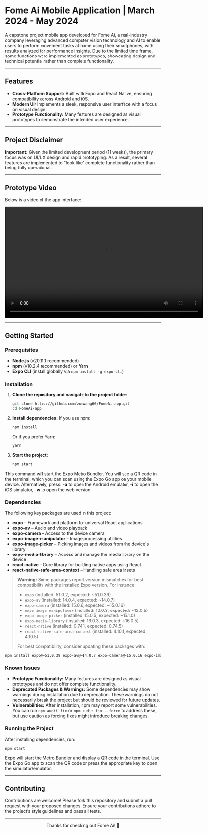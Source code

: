 # Fome Ai Mobile Application | March 2024 - May 2024

A capstone project mobile app developed for Fome Ai, a real-industry company leveraging advanced computer vision technology and AI to enable users to perform movement tasks at home using their smartphones, with results analyzed for performance insights. Due to the limited time frame, some functions were implemented as prototypes, showcasing design and technical potential rather than complete functionality.

---

## Features

- **Cross-Platform Support:** Built with Expo and React Native, ensuring compatibility across Android and iOS.
- **Modern UI:** Implements a sleek, responsive user interface with a focus on visual design.
- **Prototype Functionality:** Many features are designed as visual prototypes to demonstrate the intended user experience.

---

## Project Disclaimer

**Important:** Given the limited development period (11 weeks), the primary focus was on UI/UX design and rapid prototyping. As a result, several features are implemented to "look like" complete functionality rather than being fully operational.

---

## Prototype Video

Below is a video of the app interface:

<video width="640" height="360" controls>
  <source src="./assets/VID_20250402152727486.MP4" type="video/mp4">
  Your browser does not support the video tag.
</video>

---

## Getting Started

### Prerequisites

- **Node.js** (v20.11.1 recommended)
- **npm** (v10.2.4 recommended) or **Yarn**
- **Expo CLI** (install globally via `npm install -g expo-cli`)

### Installation

1. **Clone the repository and navigate to the project folder:**
   ```bash
   git clone https://github.com/zoewang66/FomeAi-app.git
   cd FomeAi-app
   ```

2. **Install dependencies:**
   If you use npm:
   ```bash
   npm install
   ```
   Or if you prefer Yarn:
   ```bash
   yarn
   ```
3. **Start the project:**
   ```bash
   npm start
   ```
This command will start the Expo Metro Bundler. You will see a QR code in the terminal, which you can scan using the Expo Go app on your mobile device. Alternatively, press:
-**a** to open the Android emulator,
-**i** to open the iOS simulator,
-**w** to open the web version.


### Dependencies

The following key packages are used in this project:

- **expo** – Framework and platform for universal React applications  
- **expo-av** – Audio and video playback  
- **expo-camera** – Access to the device camera  
- **expo-image-manipulator** – Image processing utilities  
- **expo-image-picker** – Picking images and videos from the device's library  
- **expo-media-library** – Access and manage the media library on the device  
- **react-native** – Core library for building native apps using React  
- **react-native-safe-area-context** – Handling safe area insets

> **Warning:** Some packages report version mismatches for best compatibility with the installed Expo version. For instance:
> - `expo` (installed: 51.0.2, expected: ~51.0.39)
> - `expo-av` (installed: 14.0.4, expected: ~14.0.7)
> - `expo-camera` (installed: 15.0.6, expected: ~15.0.16)
> - `expo-image-manipulator` (installed: 12.0.3, expected: ~12.0.5)
> - `expo-image-picker` (installed: 15.0.5, expected: ~15.1.0)
> - `expo-media-library` (installed: 16.0.3, expected: ~16.0.5)
> - `react-native` (installed: 0.74.1, expected: 0.74.5)
> - `react-native-safe-area-context` (installed: 4.10.1, expected: 4.10.5)
>
> For best compatibility, consider updating these packages with:

```bash
npm install expo@~51.0.39 expo-av@~14.0.7 expo-camera@~15.0.16 expo-image-manipulator@~12.0.5 expo-image-picker@~15.1.0 expo-media-library@~16.0.5 react-native@0.74.5 react-native-safe-area-context@4.10.5
```

### Known Issues

- **Prototype Functionality:** Many features are designed as visual prototypes and do not offer complete functionality.
- **Deprecated Packages & Warnings:** Some dependencies may show warnings during installation due to deprecation. These warnings do not necessarily break the project but should be reviewed for future updates.
- **Vulnerabilities:** After installation, npm may report some vulnerabilities. You can run `npm audit fix` or `npm audit fix --force` to address these, but use caution as forcing fixes might introduce breaking changes.


### Running the Project

After installing dependencies, run:

```bash
npm start
```
Expo will start the Metro Bundler and display a QR code in the terminal. Use the Expo Go app to scan the QR code or press the appropriate key to open the simulator/emulator.

---
## Contributing
Contributions are welcome! Please fork this repository and submit a pull request with your proposed changes. Ensure your contributions adhere to the project’s style guidelines and pass all tests.


---
<p align="center">Thanks for checking out Fome Ai! 🚀</p>
